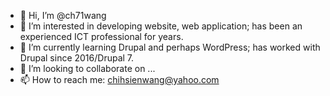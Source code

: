 - 👋 Hi, I’m @ch71wang
- 👀 I’m interested in developing website, web application; has been an experienced ICT professional for years.
- 🌱 I’m currently learning Drupal and perhaps WordPress; has worked with Drupal since 2016/Drupal 7.
- 💞️ I’m looking to collaborate on ...
- 📫 How to reach me: chihsienwang@yahoo.com

<!---
ch71wang/ch71wang is a ✨ special ✨ repository because its `README.md` (this file) appears on your GitHub profile.
You can click the Preview link to take a look at your changes.
--->
